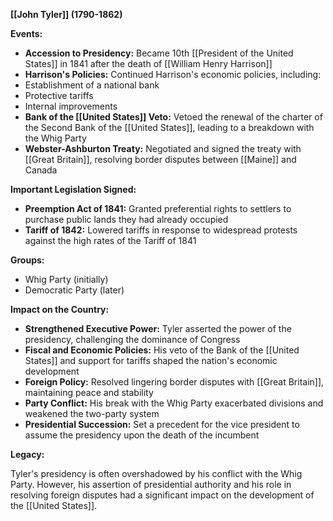 **[[John Tyler]] (1790-1862)**

**Events:**

* **Accession to Presidency:** Became 10th [[President of the United States]] in 1841 after the death of [[William Henry Harrison]]
* **Harrison's Policies:** Continued Harrison's economic policies, including:
 * Establishment of a national bank
 * Protective tariffs
 * Internal improvements
* **Bank of the [[United States]] Veto:** Vetoed the renewal of the charter of the Second Bank of the [[United States]], leading to a breakdown with the Whig Party
* **Webster-Ashburton Treaty:** Negotiated and signed the treaty with [[Great Britain]], resolving border disputes between [[Maine]] and Canada

**Important Legislation Signed:**

* **Preemption Act of 1841:** Granted preferential rights to settlers to purchase public lands they had already occupied
* **Tariff of 1842:** Lowered tariffs in response to widespread protests against the high rates of the Tariff of 1841

**Groups:**

* Whig Party (initially)
* Democratic Party (later)

**Impact on the Country:**

* **Strengthened Executive Power:** Tyler asserted the power of the presidency, challenging the dominance of Congress
* **Fiscal and Economic Policies:** His veto of the Bank of the [[United States]] and support for tariffs shaped the nation's economic development
* **Foreign Policy:** Resolved lingering border disputes with [[Great Britain]], maintaining peace and stability
* **Party Conflict:** His break with the Whig Party exacerbated divisions and weakened the two-party system
* **Presidential Succession:** Set a precedent for the vice president to assume the presidency upon the death of the incumbent

**Legacy:**

Tyler's presidency is often overshadowed by his conflict with the Whig Party. However, his assertion of presidential authority and his role in resolving foreign disputes had a significant impact on the development of the [[United States]].